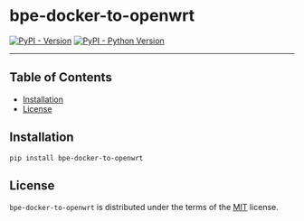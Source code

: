 # bpe-docker-to-openwrt

[![PyPI - Version](https://img.shields.io/pypi/v/bpe-docker-to-openwrt.svg)](https://pypi.org/project/bpe-docker-to-openwrt)
[![PyPI - Python Version](https://img.shields.io/pypi/pyversions/bpe-docker-to-openwrt.svg)](https://pypi.org/project/bpe-docker-to-openwrt)

-----

## Table of Contents

- [Installation](#installation)
- [License](#license)

## Installation

```console
pip install bpe-docker-to-openwrt
```

## License

`bpe-docker-to-openwrt` is distributed under the terms of the [MIT](https://spdx.org/licenses/MIT.html) license.
